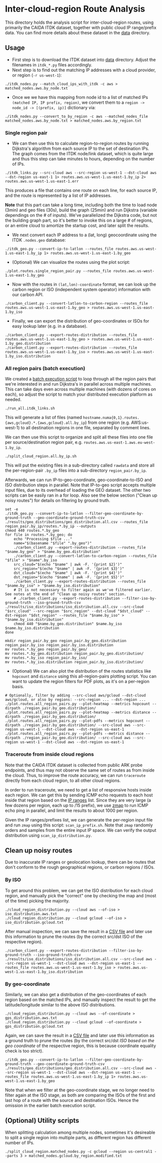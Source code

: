 # Inter-cloud-region Route Analysis

This directory holds the analysis script for inter-cloud-region routes, using primarily the CAIDA ITDK dataset, together with public cloud IP range/prefix data. You can find more details about these dataset in the [data](../data/) directory.

## Usage

- First step is to download the ITDK dataset into [data](../data) directory. Adjust the filenames in `itdk_*.py` files accordingly.
- Next step is to find out the matching IP addresses with a cloud provider, or region (`-r us-west-1`):
```Shell
./itdk_nodes.py --match_cloud_ips_with_itdk -c aws > matched_nodes.aws.by_node.txt
```

- Once we we have this mapping from node id to a list of matched IPs `(matched IP, IP prefix, region)`, we convert them to a `region -> node_id -> [(prefix, ip)]` dictionary via:
```Shell
./itdk_nodes.py --convert_to_by_region -c aws --matched_nodes_file matched_nodes.aws.by_node.txt > matched_nodes.aws.by_region.txt
```

### Single region pair

- We can then use this to calculate region-to-region routes by running Dijkstra's algorithm from each source IP to the set of destination IPs. The graph comes from the ITDK node/link dataset, which is quite large and thus this step can take minutes to hours, depending on the number of IPs.
```Shell
./itdk_links.py --src-cloud aws --src-region us-west-1 --dst-cloud aws --dst-region us-east-1 1> routes.aws.us-west-1.us-east-1.by_ip 2> routes.aws.us-west-1.us-east-1.err
```
This produces a file that contains one route on each line, for each source IP, and the route is represented by a list of IP addresses.

**Note** that this part can take a long time, including both the time to load node (3min) and geo files (30s), build the graph (25min) and run Dijkstra (variable dependings on the # of inputs). We've parallelized the Dijkstra code, but not the building graph part, so it's better to invoke this on a large # of regions, or an entire cloud to amortize the startup cost, and later split the results.

- We next convert each IP address to a (lat, long) geocoordinate using the ITDK `.nodes.geo` database:
```Shell
./itdk_geo.py --convert-ip-to-latlon --routes_file routes.aws.us-west-1.us-east-1.by_ip 1> routes.aws.us-west-1.us-east-1.by_geo
```

- (Optional) We can visualize the routes using the plot script:
```Shell
./plot.routes.single_region_pair.py --routes_file routes.aws.us-west-1.us-east-1.by_geo
```

- Now with the routes in `(lat,lon)-coordinate` format, we can look up the carbon region or ISO (independent system operator) information with our carbon API.
```Shell
./carbon_client.py --convert-latlon-to-carbon-region --routes_file routes.aws.us-west-1.us-east-1.by_geo > routes.aws.us-west-1.us-east-1.by_iso
```

- Finally, we can export the distribution of geo-coordinates or ISOs for easy lookup later (e.g. in a database).
```Shell
./carbon_client.py --export-routes-distribution --routes_file routes.aws.us-west-1.us-east-1.by_geo > routes.aws.us-west-1.us-east-1.by_geo.distribution
./carbon_client.py --export-routes-distribution --routes_file routes.aws.us-west-1.us-east-1.by_iso > routes.aws.us-west-1.us-east-1.by_iso.distribution
```

### All region pairs (batch execution)

We created a [batch execution script](./run_all.itdk_links.sh) to loop through all the region pairs that we're interested in and run Dijkstra's in parallel across multiple machines.
This can take days even across multiple machines (with dozens of cores on each), so adjust the script to match your distributed execution platform as needed.
```Shell
./run_all.itdk_links.sh
```
This will generate a list of files (named `hostname.numa{0,1}.routes.{aws,gcloud}.*.{aws,gcloud}.all.by_ip`) from one region (e.g. AWS:us-west-1) to all destination regions in one file, separated by comment lines.

We can then use this script to organize and split all these files into one file per source/destination region pair, e.g. `routes.aws.us-east-1.aws.eu-west-1.by_ip`.
```Shell
./split_cloud_region.all.by_ip.sh
```
This will put the existing files in a sub-directory called `rawdata` and store all the per-region-pair `.by_ip` files into a sub-directory `region_pair.by_ip`.

Afterwards, we can run IP-to-geo-coordinate, geo-coordinate-to-ISO and ISO distribution steps in parallel.
Note that IP-to-geo script accepts multiple input files, due to its overhead of loading the GEO dataset. The other two scripts can be easily ran in a for loop.
Also see the below section ("Clean up noisy routes") for details on filtering by ground truth.
```Shell
set -e
./itdk_geo.py --convert-ip-to-latlon --filter-geo-coordinate-by-ground-truth --geo-coordinate-ground-truth-csv ./results/geo_distributions/geo_distribution.all.csv --routes_file region_pair.by_ip/routes.*.by_ip --outputs
chmod 440 routes.*.by_geo
for file in routes.*.by_geo; do
    echo "Processing $file ..."
    name="$(basename "$file" ".by_geo")"
    ./carbon_client.py --export-routes-distribution --routes_file "$name.by_geo" > "$name.by_geo.distribution"
    ./carbon_client.py --convert-latlon-to-carbon-region --routes_file "$file" > "$name".by_iso
    src_cloud="$(echo "$name" | awk -F. '{print $2}')"
    src_region="$(echo "$name" | awk -F. '{print $3}')"
    dst_cloud="$(echo "$name" | awk -F. '{print $4}')"
    dst_region="$(echo "$name" | awk -F. '{print $5}')"
    ./carbon_client.py --export-routes-distribution --routes_file "$name.by_iso" > "$name.by_iso.distribution"
    # It is not necessary to filter again as we've filtered earlier. See notes at the end of "Clean up noisy routes" section.
    # ./carbon_client.py --export-routes-distribution --filter-iso-by-ground-truth --iso-ground-truth-csv ./results/iso_distributions/iso_distribution.all.csv --src-cloud "$src_cloud" --src-region "$src_region" --dst-cloud "$dst_cloud" --dst-region "$dst_region" --routes_file "$name.by_iso" > "$name.by_iso.distribution"
    chmod 440 "$name.by_geo.distribution" $name.by_iso $name.by_iso.distribution
done

mkdir region_pair.by_geo region_pair.by_geo.distribution region_pair.by_iso region_pair.by_iso.distribution
mv routes.*.by_geo region_pair.by_geo/
mv routes.*.by_geo.distribution region_pair.by_geo.distribution/
mv routes.*.by_iso region_pair.by_iso/
mv routes.*.by_iso.distribution region_pair.by_iso.distribution/
```

- (Optional) We can also plot the distribution of the routes statistics like `hopcount` and `distance` using this all-region-pairs plotting script. You can want to update the region filters for PDF plots, as it's on a per-region basis.
```Shell
# Optionally, filter by adding --src-cloud aws/gcloud --dst-cloud aws/gcloud, or also by regions: --src-region ... --dst-region ...
./plot.routes.all_region_pairs.py --plot-heatmap --metrics hopcount --dirpath ./region_pair.by_geo.distribution/
./plot.routes.all_region_pairs.py --plot-heatmap --metrics distance --dirpath ./region_pair.by_geo.distribution/
./plot.routes.all_region_pairs.py --plot-pdfs --metrics hopcount --dirpath ./region_pair.by_geo.distribution/ --src-cloud aws --src-region us-west-1 --dst-cloud aws --dst-region us-east-1
./plot.routes.all_region_pairs.py --plot-pdfs --metrics distance --dirpath ./region_pair.by_geo.distribution/ --src-cloud aws --src-region us-west-1 --dst-cloud aws --dst-region us-east-1
```

### Traceroute from inside cloud regions

Note that the CAIDA ITDK dataset is collected from public ARK probe endpoints, and thus may not observe the same set of routes as from inside the cloud. Thus, to improve the route accuracy, we can run `traceroute` directly from each cloud region, to all other cloud regions.

In order to run traceroute, we need to get a list of responsive hosts inside each region. We can get this by sending ICMP echo requests to each host inside that region based on the [IP ranges](../data/) list. Since they are very large (a few dozens per region, each up to /15 prefix), we use [zmap](https://github.com/zmap/zmap) to run ICMP echo ping in parallel, and limit the results to about 1000 per region.

Given the IP ranges/prefixes list, we can generate the per-region input file and run `zmap` using this script: `scan_ip_prefix.sh`.
Note that `zmap` randomly orders and samples from the entire input IP space. We can verify the output distribution using `scan_ip_distribution.py`.

## Clean up noisy routes

Due to inaccurate IP ranges or geolocation lookup, there can be routes that don't conform to the rough geographical regions, or carbon regions / ISOs.

### By ISO

To get around this problem, we can get the ISO distribution for each cloud region, and manually pick the "correct" one by checking the map and (most of the time) picking the majority.
```Shell
./cloud_region_distribution.py --cloud aws --of-iso > iso_distribution.aws.txt
./cloud_region_distribution.py --cloud gcloud --of-iso > iso_distribution.gcloud.txt
```

After manual inspection, we can save the result in a [CSV file](./results/iso_distributions/iso_distribution.all.csv) and later use this information to prune the routes (by the correct src/dst ISO of the respective region).
```Shell
./carbon_client.py --export-routes-distribution --filter-iso-by-ground-truth --iso-ground-truth-csv ./results/iso_distributions/iso_distribution.all.csv --src-cloud aws --src-region us-west-1 --dst-cloud aws --dst-region us-east-1 --routes_file routes.aws.us-west-1.us-east-1.by_iso > routes.aws.us-west-1.us-east-1.by_iso.distribution
```

### By geo-coordinate

Similarly, we can also get a distribution of the geo-coordinates of each region based on the matched IPs, and manually inspect the result to get the latitude/longitude similar to the above ISO distributions.
```Shell
./cloud_region_distribution.py --cloud aws --of-coordinate > gps_distribution.aws.txt
./cloud_region_distribution.py --cloud gcloud --of-coordinate > gps_distribution.gcloud.txt
```

Again, we can save the result in a [CSV file](./results/geo_distributions/geo_distribution.all.csv) and later use this information as a ground truth to prune the routes (by the correct src/dst *ISO based on the geo coordinate* of the respective region, this is because coordinate equality check is too strict).
```Shell
./itdk_geo.py --convert-ip-to-latlon --filter-geo-coordinate-by-ground-truth --geo-coordinate-ground-truth-csv ./results/geo_distributions/geo_distribution.all.csv --src-cloud aws --src-region us-west-1 --dst-cloud aws --dst-region us-east-1 --routes_file routes.aws.us-west-1.us-east-1.by_ip 1> routes.aws.us-west-1.us-east-1.by_geo
```

Note that when we filter at the geo-coordinate stage, we no longer need to filter again at the ISO stage, as both are comparing the ISOs of the first and last hop of a route with the source and destination ISOs. Hence the omission in the earlier batch execution script.

## (Optional) Utility scripts
When splitting calculation among multiple nodes, sometimes it's desireable to split a single region into multiple parts, as different region has different number of IPs.
```Shell
./split_cloud_region.matched_nodes.py -c gcloud --region us-central1 --parts 3 > matched_nodes.gcloud.by_region.modified.txt
```